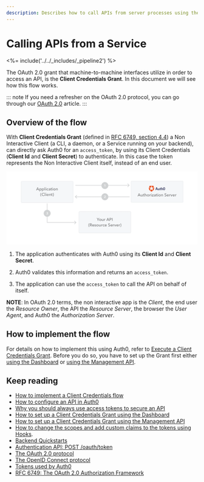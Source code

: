 ```yaml
---
description: Describes how to call APIs from server processes using the Client Credentials Grant.
---
```


# Calling APIs from a Service

<%= include('../../_includes/_pipeline2') %>

The OAuth 2.0 grant that machine-to-machine interfaces utilize in order to access an API, is the **Client Credentials Grant**. In this document we will see how this flow works.

::: note
  If you need a refresher on the OAuth 2.0 protocol, you can go through our <a href="/protocols/oauth2">OAuth 2.0</a> article.
:::

## Overview of the flow

With **Client Credentials Grant** (defined in [RFC 6749, section 4.4](https://tools.ietf.org/html/rfc6749#section-4.4)) a Non Interactive Client (a CLI, a daemon, or a Service running on your backend), can directly ask Auth0 for an `access_token`, by using its Client Credentials (__Client Id__ and __Client Secret__) to authenticate. In this case the token represents the Non Interactive Client itself, instead of an end user.

![Client Credentials Grant Flow](/media/articles/api-auth/client-credentials-grant.png)

1. The application authenticates with Auth0 using its __Client Id__ and __Client Secret__.

1. Auth0 validates this information and returns an `access_token`.

1. The application can use the `access_token` to call the API on behalf of itself.

  __NOTE__: In OAuth 2.0 terms, the non interactive app is the _Client_, the end user the _Resource Owner_, the API the _Resource Server_, the browser the _User Agent_, and Auth0 the _Authorization Server_.

## How to implement the flow

For details on how to implement this using Auth0, refer to [Execute a Client Credentials Grant](/api-auth/tutorials/client-credentials). Before you do so, you have to set up the Grant first either [using the Dashboard](/api-auth/config/using-the-auth0-dashboard) or [using the Management API](/api-auth/config/using-the-management-api).

## Keep reading

- [How to implement a Client Credentials flow](/api-auth/tutorials/client-credentials)
- [How to configure an API in Auth0](/apis)
- [Why you should always use access tokens to secure an API](/api-auth/why-use-access-tokens-to-secure-apis)
- [How to set up a Client Credentials Grant using the Dashboard](/api-auth/config/using-the-auth0-dashboard)
- [How to set up a Client Credentials Grant using the Management API](/api-auth/config/using-the-management-api)
- [How to change the scopes and add custom claims to the tokens using Hooks](/api-auth/tutorials/client-credentials/customize-with-hooks).
- [Backend Quickstarts](/quickstart/backend)
- [Authentication API: POST /oauth/token](/api/authentication#client-credentials)
- [The OAuth 2.0 protocol](/protocols/oauth2)
- [The OpenID Connect protocol](/protocols/oidc)
- [Tokens used by Auth0](/tokens)
- [RFC 6749: The OAuth 2.0 Authorization Framework](https://tools.ietf.org/html/rfc6749)
